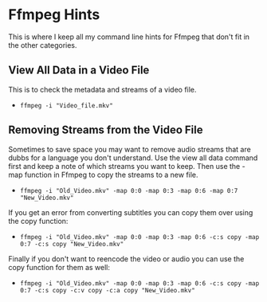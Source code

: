 # Ffmpeg Hints
This is where I keep all my command line hints for Ffmpeg that don't fit in the other categories.

## View All Data in a Video File
This is to check the metadata and streams of a video file.

* `ffmpeg -i "Video_file.mkv"`

## Removing Streams from the Video File
Sometimes to save space you may want to remove audio streams that are dubbs for a language you don't understand. Use the view all data command first and keep a note of which streams you want to keep. Then use the -map function in Ffmpeg to copy the streams to a new file.

* `ffmpeg -i "Old_Video.mkv" -map 0:0 -map 0:3 -map 0:6 -map 0:7 "New_Video.mkv"`

If you get an error from converting subtitles you can copy them over using the copy function:

* `ffmpeg -i "Old_Video.mkv" -map 0:0 -map 0:3 -map 0:6 -c:s copy -map 0:7 -c:s copy "New_Video.mkv"`

Finally if you don't want to reencode the video or audio you can use the copy function for them as well:

* `ffmpeg -i "Old_Video.mkv" -map 0:0 -map 0:3 -map 0:6 -c:s copy -map 0:7 -c:s copy -c:v copy -c:a copy "New_Video.mkv"`
